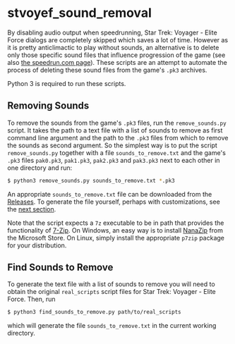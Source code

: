 # stvoyef_sound_removal

By disabling audio output when speedrunning, Star Trek: Voyager - Elite Force
dialogs are completely skipped which saves a lot of time. However as it is
pretty anticlimactic to play without sounds, an alternative is to delete only
those specific sound files that influence progression of the game (see also
[the speedrun.com page](https://www.speedrun.com/stvoyef)). These scripts are
an attempt to automate the process of deleting these sound files from the
game's `.pk3` archives.

Python 3 is required to run these scripts.

## Removing Sounds

To remove the sounds from the game's `.pk3` files, run the `remove_sounds.py`
script. It takes the path to a text file with a list of sounds to remove as
first command line argument and the path to the `.pk3` files from which to
remove the sounds as second argument. So the simplest way is to put the script
`remove_sounds.py` together with a file `sounds_to_remove.txt` and the game's
`.pk3` files `pak0.pk3`, `pak1.pk3`, `pak2.pk3` and `pak3.pk3` next to each
other in one directory and run:

```bash
$ python3 remove_sounds.py sounds_to_remove.txt *.pk3
```

An appropriate `sounds_to_remove.txt` file can be downloaded from the
[Releases](https://github.com/kugelrund/stvoyef_sound_removal/releases).
To generate the file yourself, perhaps with customizations, see the
[next section](#find-sounds-to-remove).

Note that the script expects a `7z` executable to be in path that provides the
functionality of [7-Zip](https://www.7-zip.org/).
On Windows, an easy way is to install
[NanaZip](https://apps.microsoft.com/store/detail/nanazip/9N8G7TSCL18R) from
the Microsoft Store.
On Linux, simply install the appropriate `p7zip` package for your distribution.

## Find Sounds to Remove

To generate the text file with a list of sounds to remove you will need to
obtain the original `real_scripts` script files for
Star Trek: Voyager - Elite Force. Then, run

```bash
$ python3 find_sounds_to_remove.py path/to/real_scripts
```

which will generate the file `sounds_to_remove.txt` in the current working
directory.
